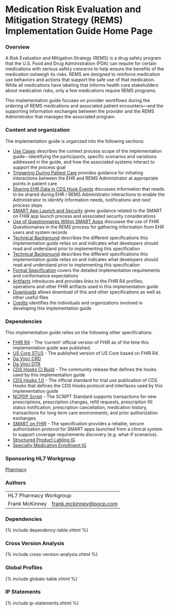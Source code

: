 # Medication Risk Evaluation and Mitigation Strategy (REMS) Implementation Guide Home Page

### Overview
A Risk Evaluation and Mitigation Strategy (REMS) is a drug safety program that the U.S. Food and Drug Administration (FDA) can require for certain medications with serious safety concerns to help ensure the benefits of the medication outweigh its risks. REMS are designed to reinforce medication use behaviors and actions that support the safe use of that medication. While all medications have labeling that informs health care stakeholders about medication risks, only a few medications require REMS programs.

This implementation guide focuses on provider workflows during the ordering of REMS medications and associated patient encounters—and the supporting information exchanges between the provider and the REMS Administrator that manages the associated program.

### Content and organization
The implementation guide is organized into the following sections:
* [Use Cases](use-cases.html) describes the context process scope of the implementation guide--identifying the participants, specific scenarios and variations addressed in the guide, and how the associated systems interact to support the process goal
* [Triggering During Patient Care](cds-triggers.html) provides guidance for initiating interactions between the EHR and REMS Administrator at appropriate points in patient care
* [Sharing EHR Data in CDS Hook Events](cds-data-sharing.html) discusses information that needs to be shared during EHR / REMS Administrator interactions to enable the Administrator to identify information needs, notifications and next process steps
* [SMART App Launch and Security](smart-launch-and-security.html) gives guidance related to the SMART on FHIR app launch process and associated security considerations
* [Use of Questionnaires Within SMART Apps](questionnaires.html) discusses the use of FHIR Questionnaires in the REMS process for gathering information from EHR users and system records
* [Technical Background](technical-background.html) describes the different specifications this implementation guide relies on and indicates what developers should read and understand prior to implementing this specification
* [Technical Background](technical-background.html) describes the different specifications this implementation guide relies on and indicates what developers should read and understand prior to implementing this specification
* [Formal Specification](specification.html) covers the detailed implementation requirements and conformance expectations
* [Artifacts](artifacts.html) introduces and provides links to the FHIR R4 profiles, operations and other FHIR artifacts used in this implementation guide
* [Downloads](downloads.html) allows download of this and other specifications as well as other useful files
* [Credits](credits.html) identifies the individuals and organizations involved in developing this implementation guide
### Dependencies 
This implementation guide relies on the following other specifications: 

* [FHIR R4](http://hl7.org/fhir/R4/) - The ‘current’ official version of FHIR as of the time this implementation guide was published. 
* [US Core STU3](http://hl7.org/fhir/us/core) - The published version of US Core based on FHIR R4.
* [Da Vinci CRD](https://build.fhir.org/ig/HL7/davinci-crd/)
* [Da Vinci DTR](https://build.fhir.org/ig/HL7/davinci-dtr/)
* [CDS Hooks CI Build](https://cds-hooks.org/specification/current/) - The community release that defines the hooks used by this implementation guide
* [CDS Hooks 1.0](https://cds-hooks.hl7.org/1.0/) - The official standard for trial use publication of CDS Hooks that defines the CDS Hooks protocol and interfaces used by this implementation guide
* [NCPDP Script](https://www.ncpdp.org/) - The SCRIPT Standard supports transactions for new prescriptions, prescription changes, refill requests, prescription fill status notification, prescription cancellation, medication history, transactions for long term care environments, and prior authorization exchanges. 
* [SMART on FHIR](http://hl7.org/fhir/smart-app-launch) - The specification provides a reliable, secure authorization protocol for SMART apps launched from a clinical system to support coverage requirements discovery (e.g. what-if scenarios).
* [Structured Product Labling IG](https://build.fhir.org/ig/HL7/fhir-spl/branches/main/index.html)
* [Specialty Medication Enrollment IG](https://build.fhir.org/ig/HL7/fhir-specialty-rx/artifacts.html)
### Sponsoring HL7 Workgroup  
[Pharmacy](http://www.hl7.org/Special/committees/medication/index.cfm)

### Authors

<table class="grid">
    <tbody>
	  <tr>
		<td colspan="2">HL7 Pharmacy Workgroup</td>
  	  </tr>
	  <tr>
		<td>Frank McKinney</td>
		<td><a href="mailto:frank.mckinney@pocp.com">frank.mckinney@pocp.com</a></td>
	  </tr>
	</tbody>
  </table>


### Dependencies
{% include dependency-table.xhtml %}

### Cross Version Analysis
{% include cross-version-analysis.xhtml %}

### Global Profiles
{% include globals-table.xhtml %}

### IP Statements
{% include ip-statements.xhtml %}
